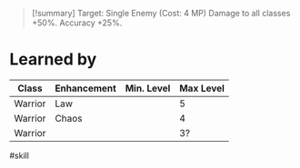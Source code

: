 >[!summary]
> Target: Single Enemy (Cost: 4 MP)
> Damage to all classes +50%.
> Accuracy +25%.
# Learned by
| Class   | Enhancement | Min. Level | Max Level |
| ------- | ----------- | ---------- | --------- |
| Warrior | Law         |            | 5         |
| Warrior | Chaos       |            | 4         |
| Warrior |             |            | 3?        | 

#skill 
